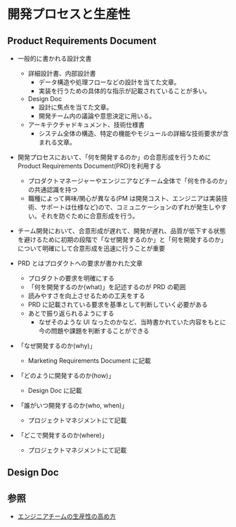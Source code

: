 # 開発プロセスと生産性

## Product Requirements Document

- 一般的に書かれる設計文書

  - 詳細設計書、内部設計書
    - データ構造や処理フローなどの設計を当てた文章。
    - 実装を行うための具体的な指示が記載されていることが多い。
  - Design Doc
    - 設計に焦点を当てた文章。
    - 開発チーム内の議論や意思決定に用いる。
  - アーキテクチャドキュメント、技術仕様書
    - システム全体の構造、特定の機能やモジュールの詳細な技術要求が含まれる文章。

- 開発プロセスにおいて、「何を開発するのか」の合意形成を行うために Product Requirements Document(PRD)を利用する

  - プロダクトマネージャーやエンジニアなどチーム全体で「何を作るのか」の共通認識を持つ
  - 職種によって興味/関心が異なる(PM は開発コスト、エンジニアは実装技術、サポートは仕様など)ので、コミュニケーションのずれが発生しやすい。それを防ぐために合意形成を行う。

- チーム開発において、合意形成が遅れて、開発が遅れ、品質が低下する状態を避けるために初期の段階で「なぜ開発するのか」と「何を開発するのか」について明確にして合意形成を迅速に行うことが重要

- PRD とはプロダクトへの要求が書かれた文章

  - プロダクトの要求を明確にする
  - 「何を開発するのか(what)」を記述するのが PRD の範囲
  - 読みやすさを向上させるための工夫をする
  - PRD に記載されている要求を基準として判断していく必要がある
  - あとで振り返られるようにする
    - なぜそのような UI なったのかなど、当時書かれていた内容をもとに今の問題や課題を判断することができる

- 「なぜ開発するのか(why)」
  - Marketing Requirements Document に記載
- 「どのように開発するのか(how)」
  - Design Doc に記載
- 「誰がいつ開発するのか(who, when)」
  - プロジェクトマネジメントにて記載
- 「どこで開発するのか(where)」
  - プロジェクトマネジメントにて記載

## Design Doc

## 参照

- [エンジニアチームの生産性の高め方](https://www.amazon.co.jp/%E3%82%A8%E3%83%B3%E3%82%B8%E3%83%8B%E3%82%A2%E3%83%81%E3%83%BC%E3%83%A0%E3%81%AE%E7%94%9F%E7%94%A3%E6%80%A7%E3%81%AE%E9%AB%98%E3%82%81%E6%96%B9-%E3%80%9C%E9%96%8B%E7%99%BA%E5%8A%B9%E7%8E%87%E3%82%92%E5%90%91%E4%B8%8A%E3%81%95%E3%81%9B%E3%81%A6%E3%80%81%E4%BA%BA%E3%82%92%E8%82%B2%E3%81%A6%E3%82%8B%E4%BB%95%E7%B5%84%E3%81%BF%E3%82%92%E4%BD%9C%E3%82%8B-%E7%94%B0%E4%B8%AD-%E6%B4%8B%E4%B8%80%E9%83%8E/dp/4297145022)
